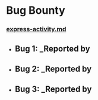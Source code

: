 # Bug Bounty

### [express-activity.md](./express-activity.md)  
- **Bug 1:** _Reported by  
  - 
- **Bug 2:** _Reported by 
  - 
- **Bug 3:** _Reported by 
  - 

